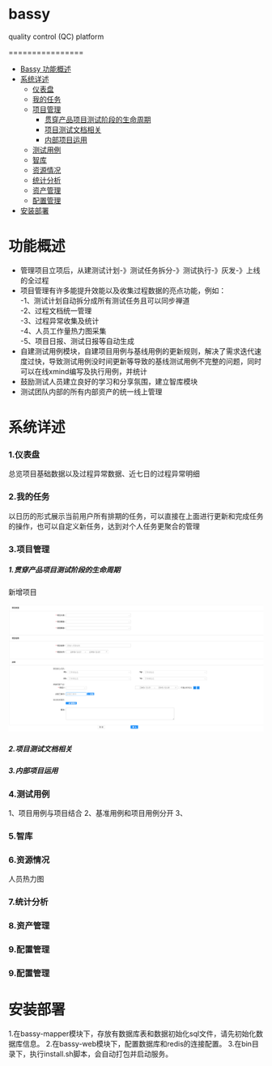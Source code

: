 # bassy
quality control (QC) platform

================


<!-- MarkdownTOC -->

- [Bassy 功能概述](#功能概述)  
- [系统详述](#系统详述)
    - [仪表盘](#仪表盘)
    - [我的任务](#我的任务)
    - [项目管理](#项目管理)
        - [贯穿产品项目测试阶段的生命周期](#贯穿产品项目测试阶段的生命周期)
        - [项目测试文档相关](#项目测试文档相关)
        - [内部项目运用](#内部项目运用)
    - [测试用例](#测试用例)
    - [智库](#智库)
    - [资源情况](#资源情况)
    - [统计分析](#统计分析)
    - [资产管理](#资产管理)
    - [配置管理](#配置管理)
- [安装部署](#安装部署) 
<!-- /MarkdownTOC -->

<h1 name="功能概述">功能概述</h1>

- 管理项目立项后，从建测试计划-》测试任务拆分-》测试执行-》灰发-》上线的全过程
- 项目管理有许多能提升效能以及收集过程数据的亮点功能，例如：  
      -1、测试计划自动拆分成所有测试任务且可以同步禅道  
      -2、过程文档统一管理  
      -3、过程异常收集及统计  
      -4、人员工作量热力图采集  
      -5、项目日报、测试日报等自动生成
- 自建测试用例模块，自建项目用例与基线用例的更新规则，解决了需求迭代速度过快，导致测试用例没时间更新等导致的基线测试用例不完整的问题，同时可以在线xmind编写及执行用例，并统计
- 鼓励测试人员建立良好的学习和分享氛围，建立智库模块
- 测试团队内部的所有内部资产的统一线上管理

<h1 name="系统详述">系统详述</h1>
<h3 name="仪表盘">1.仪表盘</h3>
    总览项目基础数据以及过程异常数据、近七日的过程异常明细
<h3 name="我的任务">2.我的任务</h3>
    以日历的形式展示当前用户所有排期的任务，可以直接在上面进行更新和完成任务的操作，也可以自定义新任务，达到对个人任务更聚合的管理
<h3 name="项目管理">3.项目管理</h3>
<h5 name="贯穿产品项目测试阶段的生命周期">1.贯穿产品项目测试阶段的生命周期</h5>  
新增项目    

![avatar](https://github.com/DianwodaCompany/bassy/blob/master/readme-pic/1.png) 

  

<h5 name="项目测试文档相关">2.项目测试文档相关</h5>
<h5 name="内部项目运用">3.内部项目运用</h5>

<h3 name="测试用例">4.测试用例</h3>
1、项目用例与项目结合  
2、基准用例和项目用例分开  
3、
<h3 name="智库">5.智库</h3>
<h3 name="资源情况">6.资源情况</h3>
人员热力图

<h3 name="统计分析">7.统计分析</h3>
<h3 name="资产管理">8.资产管理</h3>
<h3 name="配置管理">9.配置管理</h3>
<h3 name="配置管理">9.配置管理</h3>




<h1 name="安装部署">安装部署</h1>
1.在bassy-mapper模块下，存放有数据库表和数据初始化sql文件，请先初始化数据库信息。  
2.在bassy-web模块下，配置数据库和redis的连接配置。  
3.在bin目录下，执行install.sh脚本，会自动打包并启动服务。

